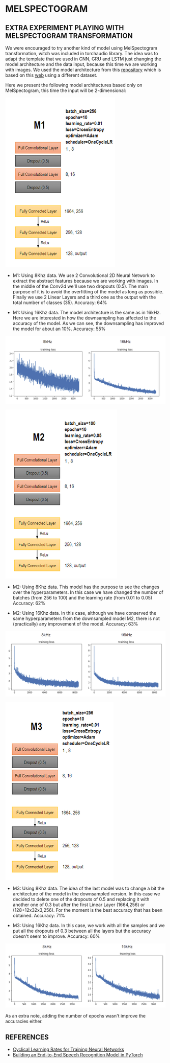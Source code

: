 # MELSPECTOGRAM

## EXTRA EXPERIMENT PLAYING WITH MELSPECTOGRAM TRANSFORMATION

We were encouraged to try another kind of model using MelSpectogram transformation, witch was included in torchaudio library. The idea was to adapt the template that we used in CNN, GRU and LSTM just changing the model architecture and the data input, because this time we are working with images. We used the model architecture from this [repository](https://github.com/aminul-huq/Speech-Classification) which is based on this [web](https://www.assemblyai.com/blog/end-to-end-speech-recognition-pytorch/) using a different dataset.

Here we present the following model architectures based only on MelSpectogram, this time the input will be 2-dimensional:

![m1_diagram](https://github.com/unaivicente/FinalProjectAIDL/blob/main/doc/M1_diagram.PNG)

- M1: Using 8Khz data.
We use 2 Convolutional 2D Neural Network to extract the abstract features because we are working with images. In the middle of the Conv2d we'll use two dropouts (0.5). The main purpose of it is to avoid the overfitting of the model as long as possible. Finally we use 2 Linear Layers and a third one as the output with the total number of classes (35).
Accuracy: 64%

- M1: Using 16Khz data.
The model architecture is the same as in 16kHz. Here we are interested in how the downsampling has affected to the accuracy of the model. As we can see, the downsampling has improved the model for about an 10%.
Accuracy: 55%

![m1_train_loss](https://github.com/unaivicente/FinalProjectAIDL/blob/main/doc/training_loss_M1.PNG)

![m2_diagram](https://github.com/unaivicente/FinalProjectAIDL/blob/main/doc/M2_diagram.PNG)

- M2: Using 8Khz data.
This model has the purpose to see the changes over the hyperparameters. In this case we have changed the number of batches (from 256 to 100) and the learning rate (from 0.01 to 0.05)
Accuracy: 62%

- M2: Using 16Khz data.
In this case, although we have conserved the same hyperparameters from the downsampled model M2, there is not (practically) any improvement of the model.
Accuracy: 63%

![m2_train_loss](https://github.com/unaivicente/FinalProjectAIDL/blob/main/doc/training_loss_M2.PNG)

![m3_diagram](https://github.com/unaivicente/FinalProjectAIDL/blob/main/doc/M3_diagram.PNG)

- M3: Using 8Khz data.
The idea of the last model was to change a bit the architecture of the model in the downsampled version. In this case we decided to delete one of the dropouts of 0.5 and replacing it with another one of 0.3 but after the first Linear Layer (1664,256) or (128+12x32x3,256).
For the moment is the best accuracy that has been obtained.
Accuracy: 71%

- M3: Using 16Khz data.
In this case, we work with all the samples and we put all the dropouts of 0.3 between all the layers but the accuracy doesn't seem to improve.
Accuracy: 60%

![m3_train_loss](https://github.com/unaivicente/FinalProjectAIDL/blob/main/doc/training_loss_M3.PNG)

As an extra note, adding the number of epochs wasn't improve the accuracies either.

## REFERENCES

- [Cyclical Learning Rates for Training Neural Networks](https://arxiv.org/pdf/1506.01186.pdf)
- [Building an End-to-End Speech Recognition Model in PyTorch](https://www.assemblyai.com/blog/end-to-end-speech-recognition-pytorch/)

